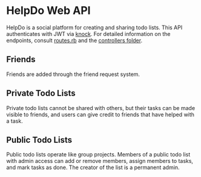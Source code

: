 # HelpDo Web API

HelpDo is a social platform for creating and sharing todo lists. This API authenticates with JWT via [knock](https://github.com/nsarno/knock). For detailed information on the endpoints, consult [routes.rb](config/routes) and the [controllers folder](controllers).

## Friends

Friends are added through the friend request system.

## Private Todo Lists

Private todo lists cannot be shared with others, but their tasks can be made visible to friends, and users can give credit to friends that have helped with a task.

## Public Todo Lists

Public todo lists operate like group projects. Members of a public todo list with admin access can add or remove members, assign members to tasks, and mark tasks as done. The creator of the list is a permanent admin.

